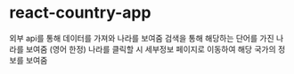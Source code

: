 # react-country-app
외부 api를 통해 데이터를 가져와 나라를 보여줌
검색을 통해 해당하는 단어를 가진 나라를 보여줌 (영어 한정)
나라를 클릭할 시 세부정보 페이지로 이동하여 해당 국가의 정보를 보여줌
